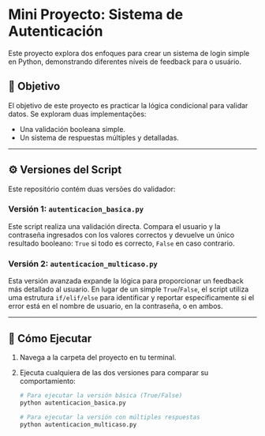 # Mini Proyecto: Sistema de Autenticación

Este proyecto explora dos enfoques para crear un sistema de login simple en Python, demonstrando diferentes níveis de feedback para o usuário.

## 🎯 Objetivo

El objetivo de este proyecto es practicar la lógica condicional para validar datos. Se exploram duas implementações:
-   Una validación booleana simple.
-   Un sistema de respuestas múltiples y detalladas.

---
## ⚙️ Versiones del Script

Este repositório contém duas versões do validador:

### Versión 1: `autenticacion_basica.py`

Este script realiza una validación directa. Compara el usuario y la contraseña ingresados con los valores correctos y devuelve un único resultado booleano: `True` si todo es correcto, `False` en caso contrario.

### Versión 2: `autenticacion_multicaso.py`

Esta versión avanzada expande la lógica para proporcionar un feedback más detallado al usuario. En lugar de un simple `True`/`False`, el script utiliza uma estrutura `if/elif/else` para identificar y reportar específicamente si el error está en el nombre de usuario, en la contraseña, o en ambos.

---
## 🚀 Cómo Ejecutar

1.  Navega a la carpeta del proyecto en tu terminal.
2.  Ejecuta cualquiera de las dos versiones para comparar su comportamiento:

    ```bash
    # Para ejecutar la versión básica (True/False)
    python autenticacion_basica.py
    ```
    ```bash
    # Para ejecutar la versión con múltiples respuestas
    python autenticacion_multicaso.py
    ```